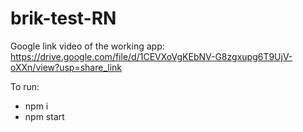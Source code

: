 # brik-test-RN

Google link video of the working app:
https://drive.google.com/file/d/1CEVXoVgKEbNV-G8zgxupg6T9UjV-oXXn/view?usp=share_link

To run:
- npm i
- npm start